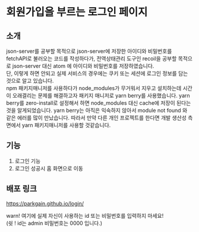 # 회원가입을 부르는 로그인 페이지



## 소개

json-server를 공부할 목적으로 json-server에 저장한 아이디와 비밀번호를 fetchAPI로 불러오는 코드를 작성하다가,
전역상태관리 도구인  recoil을 공부할 목적으로 json-server 대신  atom 에 아이디와 비밀번호를 저장하였습니다.<br/> 단, 이렇게 하면 안되고 실제 서비스의 경우에는 쿠키 또는 세션에 로그인 정보를 담는 것으로 알고 있습니다. 
<br/>
npm 패키지매니저를 사용하다가 node_modules가 무거워서 지우고 설치하는데 시간이 오래결리는 문제를 해결하고자 패키지 매니저로 yarn berry를 사용했습니다.
yarn berry를 zero-install로 설정해서 하면 node_modules 대신 cache에 저장이 된다는 것을 알게되었습니다.
yarn berry는 아직은 익숙하지 않아서 module not found 와 같은 에러를 많이 만났습니다. 따라서 만약 다른 개인 프로젝트를 한다면 개발 생산성 측면에서 yarn 패키지매니저를 사용할 것같습니다.


## 기능

 1. 로그인 기능
 2. 로그인 성공시 홈 화면으로 이동

## 배포 링크 

https://parkgain.github.io/login/

warn! 여기에 실제 자신이 사용하는 id 또는 비밀번호를 입력하지 마세요! <br/>
(쉿 ! id는 admin 비밀번호는 0000 입니다.)
